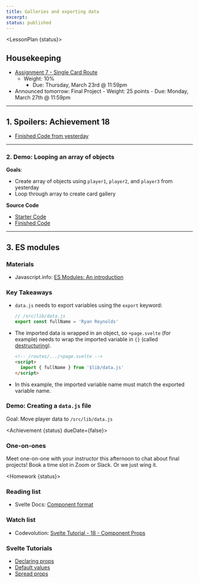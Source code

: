 ```yaml
---
title: Galleries and exporting data
excerpt:
status: published
---
```

<script>
	import Homework from "$lib/components/Homework.svelte";
	import LessonPlan from "$lib/components/LessonPlan.svelte";
	import LabTime from "$lib/components/LabTime.svelte";
	import Achievement from "$lib/components/Achievement.svelte";
</script>

<LessonPlan {status}>

## Housekeeping
- [Assignment 7 - Single Card Route](/courses/cpnt-262/assessments/assignment-7)
    - Weight: 10%
		- Due: Thursday, March 23rd @ 11:59pm  
- Announced tomorrow: Final Project
		- Weight: 25 points
		- Due: Monday, March 27th @ 11:59pm

---

## 1. Spoilers: Achievement 18
- [Finished Code from yesterday](https://github.com/sait-wbdv/w23-refactor-example/tree/main/src/routes/dailies/2023-03-20-js-objects/adventurers-objects)

---

### 2. Demo: Looping an array of objects
**Goals**:
- Create array of objects using `player1`, `player2`, and `player3` from yesterday
- Loop through array to create card gallery

**Source Code**
- [Starter Code](https://github.com/sait-wbdv/w23-refactor-example/blob/main/src/routes/dailies/2023-03-21-galleries/rpg-players-starter/%2Bpage.svelte)
- [Finished Code](https://github.com/sait-wbdv/w23-refactor-example/blob/main/src/routes/dailies/2023-03-21-galleries/rpg-players-finished/%2Bpage.svelte)

---

## 3. ES modules
### Materials
- Javascript.info: [ES Modules: An introduction](https://javascript.info/modules-intro)

### Key Takeaways
- `data.js` needs to export variables using the `export` keyword:
    ```js
    // /src/lib/data.js
    export const fullName = 'Ryan Reynolds'
    ```
- The imported data is wrapped in an object, so `+page.svelte` (for example) needs to wrap the imported variable in `{}` (called [destructuring](https://developer.mozilla.org/en-US/docs/Web/JavaScript/Reference/Operators/Destructuring_assignment)).
    ```html
    <!-- /routes/.../+page.svelte -->
    <script>
      import { fullName } from '$lib/data.js'
    </script>
    ```
- In this example, the imported variable name must match the exported variable name.

### Demo: Creating a `data.js` file
Goal: Move player data to `/src/lib/data.js`

</LessonPlan>

<Achievement {status} dueDate={false}>

### One-on-ones
Meet one-on-one with your instructor this afternoon to chat about final projects! Book a time slot in Zoom or Slack. Or we just wing it.

</Achievement>

<Homework {status}>

### Reading list
- Svelte Docs: [Component format](https://svelte.dev/docs#component-format)

### Watch list
- Codevolution: [Svelte Tutorial - 18 - Component Props](https://www.youtube.com/watch?v=v943IElHCeY)

### Svelte Tutorials
- [Declaring props](https://learn.svelte.dev/tutorial/declaring-props)
- [Default values](https://learn.svelte.dev/tutorial/default-values)
- [Spread props](https://learn.svelte.dev/tutorial/spread-props)

</Homework>
